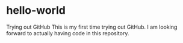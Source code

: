 # hello-world
Trying out GitHub
This is my first time trying out GitHub. I am looking forward to actually having code in this repository.
